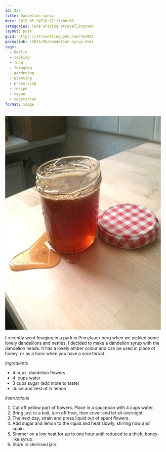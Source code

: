 ```yaml
---
id: 935
title: Dandelion syrup
date: 2015-05-24T16:17:13+00:00
categories: Cate writing atravellingcook
layout: post
guid: https://atravellingcook.com/?p=935
permalink: /2015/05/dandelion-syrup.html
tags:
  - berlin
  - cooking
  - food
  - foraging
  - gardening
  - planting
  - preserving
  - recipe
  - vegan
  - vegetarian
format: image
---
```

[<img class="aligncenter size-full wp-image-932" src="/images/atc-migrate/2015/05/18016752816_23d21bf692_b.jpg" alt="18016752816_23d21bf692_b" width="745" height="691" />](/images/atc-migrate/2015/05/18016752816_23d21bf692_b.jpg)

I recently went foraging in a park in Prenzlauer berg when we pickled some lovely dandeliions and nettles. I decided to make a dandelion syrup with the dandelion heads. It has a lovely amber colour and can be used in place of honey, or as a tonic when you have a sore throat.

_Ingredients_

  * 4 cups  dandelion flowers
  * 4  cups water
  * 3 cups sugar (add more to taste)
  * Juice and zest of ½ lemon

_Instructions_

  1. Cut off yellow part of flowers. Place in a saucepan with 4 cups water.
  2. Bring just to a boil, turn off heat, then cover and let sit overnight.
  3. The next day, strain and press liquid out of spent flowers.
  4. Add sugar and lemon to the liquid and heat slowly, stirring now and again.
  5. Simmer on a low heat for up to one hour until reduced to a thick, honey-like syrup.
  6. Store in sterilised jars.